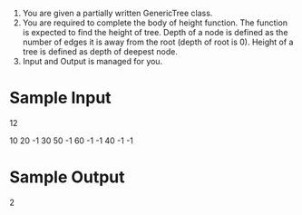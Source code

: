 1. You are given a partially written GenericTree class.
2. You are required to complete the body of height function. The function is expected to find the height of tree. Depth of a node is defined as the number of edges it is away from the root (depth of root is 0). Height of a tree is defined as depth of deepest node.
3. Input and Output is managed for you.



# Sample Input

12

10 20 -1 30 50 -1 60 -1 -1 40 -1 -1

# Sample Output

2